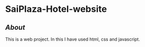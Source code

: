 # SaiPlaza-Hotel-website

## *About* 
This is a web project. In this I have used html, css and javascript.

